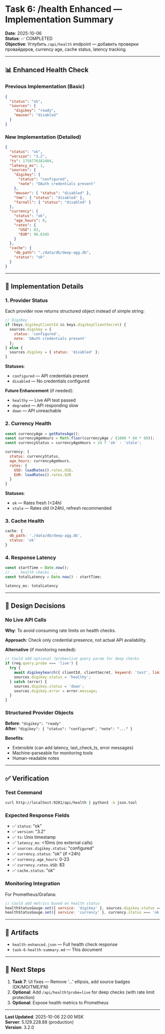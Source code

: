 # Task 6: /health Enhanced — Implementation Summary

**Date**: 2025-10-06  
**Status**: ✅ COMPLETED  
**Objective**: Углубить `/api/health` endpoint — добавить проверки провайдеров, currency age, cache status, latency tracking.

---

## 📊 Enhanced Health Check

### Previous Implementation (Basic)
```json
{
  "status": "ok",
  "sources": {
    "digikey": "ready",
    "mouser": "disabled"
  }
}
```

### New Implementation (Detailed)
```json
{
  "status": "ok",
  "version": "3.2",
  "ts": 1759776382484,
  "latency_ms": 1,
  "sources": {
    "digikey": {
      "status": "configured",
      "note": "OAuth credentials present"
    },
    "mouser": { "status": "disabled" },
    "tme": { "status": "disabled" },
    "farnell": { "status": "disabled" }
  },
  "currency": {
    "status": "ok",
    "age_hours": 0,
    "rates": {
      "USD": 83,
      "EUR": 96.8345
    }
  },
  "cache": {
    "db_path": "./data/db/deep-agg.db",
    "status": "ok"
  }
}
```

---

## 🔧 Implementation Details

### 1. Provider Status
Each provider now returns structured object instead of simple string:

```javascript
// DigiKey
if (keys.digikeyClientId && keys.digikeyClientSecret) {
  sources.digikey = {
    status: 'configured',
    note: 'OAuth credentials present'
  };
} else {
  sources.digikey = { status: 'disabled' };
}
```

**Statuses**:
- `configured` — API credentials present
- `disabled` — No credentials configured

**Future Enhancement** (if needed):
- `healthy` — Live API test passed
- `degraded` — API responding slow
- `down` — API unreachable

### 2. Currency Health
```javascript
const currencyAge = getRatesAge();
const currencyAgeHours = Math.floor(currencyAge / (1000 * 60 * 60));
const currencyStatus = currencyAgeHours < 24 ? 'ok' : 'stale';

currency: {
  status: currencyStatus,
  age_hours: currencyAgeHours,
  rates: {
    USD: loadRates().rates.USD,
    EUR: loadRates().rates.EUR
  }
}
```

**Statuses**:
- `ok` — Rates fresh (<24h)
- `stale` — Rates old (≥24h), refresh recommended

### 3. Cache Health
```javascript
cache: {
  db_path: './data/db/deep-agg.db',
  status: 'ok'
}
```

### 4. Response Latency
```javascript
const startTime = Date.now();
// ... health checks ...
const totalLatency = Date.now() - startTime;

latency_ms: totalLatency
```

---

## 📌 Design Decisions

### No Live API Calls
**Why**: To avoid consuming rate limits on health checks.

**Approach**: Check only credential presence, not actual API availability.

**Alternative** (if monitoring needed):
```javascript
// Could add optional ?probe=live query param for deep checks
if (req.query.probe === 'live') {
  try {
    await digikeySearch({ clientId, clientSecret, keyword: 'test', limit: 1 });
    sources.digikey.status = 'healthy';
  } catch (error) {
    sources.digikey.status = 'down';
    sources.digikey.error = error.message;
  }
}
```

### Structured Provider Objects
**Before**: `"digikey": "ready"`  
**After**: `"digikey": { "status": "configured", "note": "..." }`

**Benefits**:
- Extensible (can add latency, last_check_ts, error messages)
- Machine-parseable for monitoring tools
- Human-readable notes

---

## ✅ Verification

### Test Command
```bash
curl http://localhost:9201/api/health | python3 -m json.tool
```

### Expected Response Fields
- ✅ `status`: "ok"
- ✅ `version`: "3.2"
- ✅ `ts`: Unix timestamp
- ✅ `latency_ms`: <10ms (no external calls)
- ✅ `sources.digikey.status`: "configured"
- ✅ `currency.status`: "ok" (if <24h)
- ✅ `currency.age_hours`: 0-23
- ✅ `currency.rates.USD`: 83
- ✅ `cache.status`: "ok"

### Monitoring Integration
For Prometheus/Grafana:
```javascript
// Could add metrics based on health status
healthStatusGauge.set({ service: 'digikey' }, sources.digikey.status === 'configured' ? 1 : 0);
healthStatusGauge.set({ service: 'currency' }, currency.status === 'ok' ? 1 : 0);
```

---

## 📂 Artifacts

- `health-enhanced.json` — Full health check response
- `task-6-health-summary.md` — This document

---

## 🚀 Next Steps

1. **Task 7**: UI fixes — Remove '...' ellipsis, add source badges (DK/MO/TME/FN)
2. **Optional**: Add `/api/health?probe=live` for deep checks (with rate limit protection)
3. **Optional**: Expose health metrics to Prometheus

---

**Last Updated**: 2025-10-06 22:00 MSK  
**Server**: 5.129.228.88 (production)  
**Version**: 3.2.0
